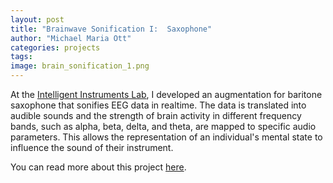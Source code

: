 ```yaml
---
layout: post
title: "Brainwave Sonification I:  Saxophone"
author: "Michael Maria Ott"
categories: projects
tags: 
image: brain_sonification_1.png
---
```


At the [Intelligent Instruments Lab](https://iil.is/), I developed an augmentation for baritone saxophone that sonifies EEG data in realtime. The data is translated into audible sounds and the strength of brain activity in different frequency bands, such as alpha, beta, delta, and theta, are mapped to specific audio parameters. This allows the representation of an individual's mental state to influence the sound of their instrument.

You can read more about this project [here](https://iil.is/news/michaels_brain_sax).
